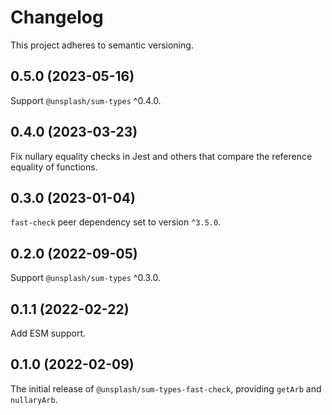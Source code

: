 # Changelog

This project adheres to semantic versioning.

## 0.5.0 (2023-05-16)

Support `@unsplash/sum-types` ^0.4.0.

## 0.4.0 (2023-03-23)

Fix nullary equality checks in Jest and others that compare the reference equality of functions.

## 0.3.0 (2023-01-04)

`fast-check` peer dependency set to version `^3.5.0`.

## 0.2.0 (2022-09-05)

Support `@unsplash/sum-types` ^0.3.0.

## 0.1.1 (2022-02-22)

Add ESM support.

## 0.1.0 (2022-02-09)

The initial release of `@unsplash/sum-types-fast-check`, providing `getArb` and `nullaryArb`.
